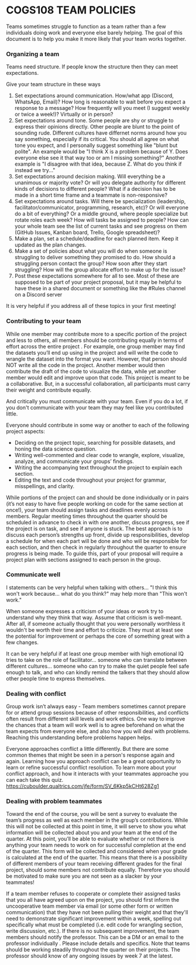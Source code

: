 # COGS108 TEAM POLICIES

Teams sometimes struggle to function as a team rather than a few individuals doing work and everyone else barely helping. The goal of this document is to help you make it more likely that your team works together.

### Organizing a team
Teams need structure. If people know the structure then they can meet expectations.

Give your team structure in these ways
1. Set expectations around communication. How/what app (Discord, WhatsApp, Email)? How long is reasonable to wait before you expect a response to a message? How frequently will you meet (I suggest weekly or twice a week!)? Virtually or in person?
2. Set expectations around tone.  Some people are shy or struggle to express their opinions directly.  Other people are blunt to the point of sounding rude. Different cultures have differnet norms around how you say something, especially if its critical.  You should all agree on what tone you expect, and I personally suggest something like "blunt but polite". An example would be "I think X is a problem because of Y. Does everyone else see it that way too or am I missing something?" Another example is "I disagree with that idea, because Z. What do you think if instead we try..."
3. Set expectations around decision making.  Will everything be a unanimous or majority vote?  Or will you delegate authority for different kinds of decisions to different people? What if a decision has to be made in a short time frame and a teammate is non-responsive?
4. Set expectations around tasks.  Will there be specialization (leadership, facilitator/communicator, programming, research, etc)? Or will everyone do a bit of everything? Or a middle ground, where people specialize but rotate roles each week? How will tasks be assigned to people?  How can your whole team see the list of current tasks and see progress on them (GitHub Issues, Kanban board, Trello, Google spreadsheet)?
5. Make a plan, set a schedule/deadline for each planned item. Keep it updated as the plan changes.
6. Make a set of policies about what you will do when someone is struggling to deliver something they promised to do.  How should a struggling person contact the group? How soon after they start struggling?  How will the group allocate effort to make up for the issue?
7. Post these expectations somewhere for all to see.  Most of these are supposed to be part of your project proposal, but it may be helpful to have these in a shared document or something like the #Rules channel on a Discord server

   
It is very helpful if you address all of these topics in your first meeting!

### Contributing to your team
While one member may contribute more to a specific portion of the project and less to others, all members should be contributing equally in terms of effort across the entire project . For example, one group member may find the datasets you’ll end up using in the project and will write the code to wrangle the dataset into the format you want. However, that person should NOT write all the code in the project. Another member would then contribute the draft of the code to visualize the data, while yet another member would edit and improve upon that code. This project is meant to be a collaborative. But, in a successful collaboration, all participants must carry their weight and contribute equally. 

And critically you must communicate with your team.  Even if you do a lot, if you don't communicate with your team they may feel like you contributed little.

Everyone should contribute in some way or another to each of the following project aspects:

* Deciding on the project topic, searching for possible datasets, and honing the data science question.
* Writing well-commented and clear code to wrangle, explore, visualize, analyze, and communicate your groups’ findings.
* Writing the accompanying text throughout the project to explain each section.
* Editing the text and code throughout your project for grammar, misspellings, and clarity.

While portions of the project can and should be done individually or in pairs (it’s not easy to have five people working on code for the same section at once!), your team should assign tasks and deadlines evenly across members. Regular meeting times throughout the quarter should be scheduled in advance to check in with one another, discuss progress, see if the project is on task, and see if anyone is stuck. The best approach is to discuss each person’s strengths up front, divide up responsibilities, develop a schedule for when each part will be done and who will be responsible for each section, and then check in regularly throughout the quarter to ensure progress is being made. To guide this, part of your proposal will require a project plan with sections assigned to each person in the group. 

### Communicate well

I statements can be very helpful when talking with others... "I think this won't work because... what do you think?" may help more than "This won't work."

When someone expresses a criticism of your ideas or work try to understand why they think that way.  Assume that criticism is well-meant.  After all, if someone actually thought that you were personally worthless it wouldn't be worth their time and effort to criticize.  They must at least see the potential for improvement or perhaps the core of something great with a few changes.

It can be very helpful if at least one group member with high emotional IQ tries to take on the role of facilitator... someone who can translate between different cultures... someone who can try to make the quiet people feel safe enough to talk, and who can kindly remind the talkers that they should allow other people time to express themselves.



### Dealing with conflict

Group work isn’t always easy - Team members sometimes cannot prepare for or attend group sessions because of other responsibilities, and conflicts often result from different skill levels and work ethics. One way to improve the chances that a team will work well is to agree beforehand on what the team expects from everyone else, and also how you will deal with problems. Reaching this understanding before problems happen helps. 

Everyone approaches conflict a little differently. But there are some common themes that might be seen in a person's response again and again. Learning how you approach conflict can be a great opportunity to learn or refine successful conflict resolution. To learn more about your conflict approach, and how it interacts with your teammates approache you can each take this quiz. https://cuboulder.qualtrics.com/jfe/form/SV_6Kkp5kCHt628Zg1

### Dealing with problem teammates

Toward the end of the course, you will be sent a survey to evaluate the team’s progress as well as each member in the group’s contributions. While this will not be collected at this point in time, it will serve to show you what information will be collected about you and your team at the end of the quarter. At this point, you’ll be able to evaluate whether or not there is anything your team needs to work on for successful completion at the end of the quarter. This form will be collected and considered when your grade is calculated at the end of the quarter. This means that there is a possibility of different members of your team receiving different grades for the final project, should some members not contribute equally.  Therefore you should be motivated to make sure you are not seen as a slacker by your teammates!

If a team member refuses to cooperate or complete their assigned tasks that you all have agreed upon on the project, you should first inform the uncooperative team member via email (or some other form or written communication) that they have not been pulling their weight and that they'll need to demonstrate significant improvement within a week, spelling out specifically what must be completed (i.e. edit code for wrangling section, write discussion, etc.). If there is no subsequent improvement, the team members should notify the professor. This can be a DM or an email to the professor individually . Please include details and specifics. Note that teams should be working steadily throughout the quarter on their projects. The professor should know of any ongoing issues by week 7 at the latest.


